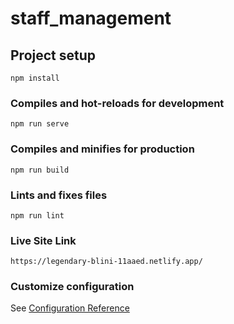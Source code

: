 # staff_management

## Project setup
```
npm install
```

### Compiles and hot-reloads for development
```
npm run serve
```

### Compiles and minifies for production
```
npm run build
```

### Lints and fixes files
```
npm run lint
```

### Live Site Link
```
https://legendary-blini-11aaed.netlify.app/
```

### Customize configuration
See [Configuration Reference](https://cli.vuejs.org/config/)
